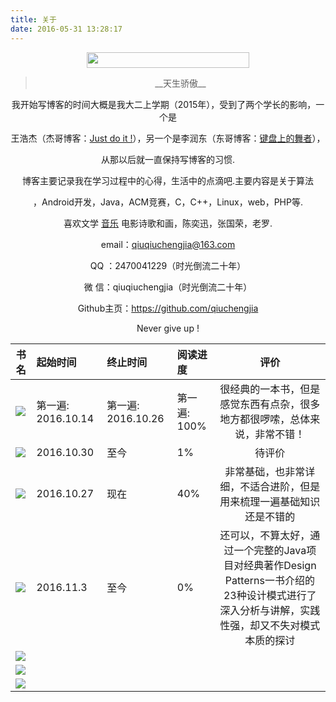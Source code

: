 ```yaml
---
title: 关于
date: 2016-05-31 13:28:17
---
```


<center><img src="http://oe7qxqges.bkt.clouddn.com/%E4%B8%80%E4%B8%AA%E6%96%87%E8%89%BA%E7%94%B7%E7%94%9F%E9%AA%91%E7%9D%80%E8%84%9A%E8%B8%8F%E8%BD%A6%E5%B8%A6%E7%9D%80%E8%8A%B1.gif" height="25" width="260" />



<blockquote class="blockquote-center">__天生骄傲__</blockquote>

我开始写博客的时间大概是我大二上学期（2015年），受到了两个学长的影响，一个是

王浩杰（杰哥博客：[Just do it !](http://blog.csdn.net/whjkm)），另一个是李润东（东哥博客：[键盘上的舞者](http://www.lrdup.net/)），

从那以后就一直保持写博客的习惯.

博客主要记录我在学习过程中的心得，生活中的点滴吧.主要内容是关于算法

，Android开发，Java，ACM竞赛，C，C++，Linux，web，PHP等.

喜欢文学 [音乐](http://www.qiuchengjia.cn/2016/08/21/%E9%80%9A%E7%94%A8/K%E6%AD%8C%E4%B9%8B%E7%8E%8B/) 电影诗歌和画，陈奕迅，张国荣，老罗.

email：qiuqiuchengjia@163.com

QQ ：2470041229（时光倒流二十年）

微 信：qiuqiuchengjia（时光倒流二十年）

Github主页：https://github.com/qiuchengjia

Never give up !

</center>


|  书名       | 起始时间  | 终止时间  | 阅读进度  | 评价               |
| ------------|:----------|:----------|:----------|:------------------:|
| ![](http://o99dg8ap9.bkt.clouddn.com/%E5%85%B3%E4%BA%8E-java%E7%BC%96%E7%A8%8B%E6%80%9D%E6%83%B3.jpg) | 第一遍: 2016.10.14 | 第一遍: 2016.10.26 | 第一遍: 100%| 很经典的一本书，但是感觉东西有点杂，很多地方都很啰嗦，总体来说，非常不错！
| ![](http://o9fnxzb1g.bkt.clouddn.com/%E5%85%B3%E4%BA%8E_java%E6%A0%B8%E5%BF%83%E6%8A%80%E6%9C%AF_%E5%8D%B72.jpg)| 2016.10.30| 至今 | 1% | 待评价
| ![](http://o99dg8ap9.bkt.clouddn.com/%E5%85%B3%E4%BA%8E_%E7%96%AF%E7%8B%82android%E8%AE%B2%E4%B9%89.jpg)| 2016.10.27 | 现在| 40%| 非常基础，也非常详细，不适合进阶，但是用来梳理一遍基础知识还是不错的
| ![](http://o99dg8ap9.bkt.clouddn.com/%E5%85%B3%E4%BA%8E_java%E8%AE%BE%E8%AE%A1%E6%A8%A1%E5%BC%8F.jpg)| 2016.11.3 |至今 | 0%| 还可以，不算太好，通过一个完整的Java项目对经典著作Design Patterns一书介绍的23种设计模式进行了深入分析与讲解，实践性强，却又不失对模式本质的探讨
| ![](http://o99dg8ap9.bkt.clouddn.com/%E5%85%B3%E4%BA%8E_java%E7%BC%96%E7%A8%8B%E6%8C%87%E5%8D%97.jpg)| | | | 
| ![](http://o99dg8ap9.bkt.clouddn.com/%E5%85%B3%E4%BA%8E_android%E7%BB%8F%E5%85%B8%E9%A1%B9%E7%9B%AE%E5%BC%80%E5%8F%91%E5%AE%9E%E6%88%98.jpg)| | | | 
| ![](http://o99dg8ap9.bkt.clouddn.com/%E5%85%B3%E4%BA%8E_coco2d-x3.x%E6%B8%B8%E6%88%8F%E5%BC%80%E5%8F%91%E4%B9%8B%E6%97%85.jpg)| | | | 



